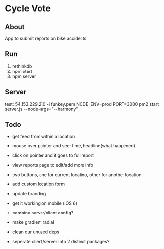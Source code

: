 # Cycle Vote

## About
App to submit reports on bike accidents

## Run
1. rethinkdb
2. npm start
3. npm server

## Server
test: 54.153.229.210 -i funkey.pem
NODE_ENV=prod PORT=3000 pm2 start server.js --node-args="--harmony"

## Todo
- get feed from within a location
- mouse over pointer and see: time, headline(what happened)
- click on pointer and it goes to full report
- view reports page to edit/add more info
- two buttons, one for current locatino, other for another location
- add custom location form
- update branding

- get it working on mobile (iOS 6)
- combine server/client config?
- make gradient radial
- clean our unused deps
- seperate client/server into 2 distinct packages?
